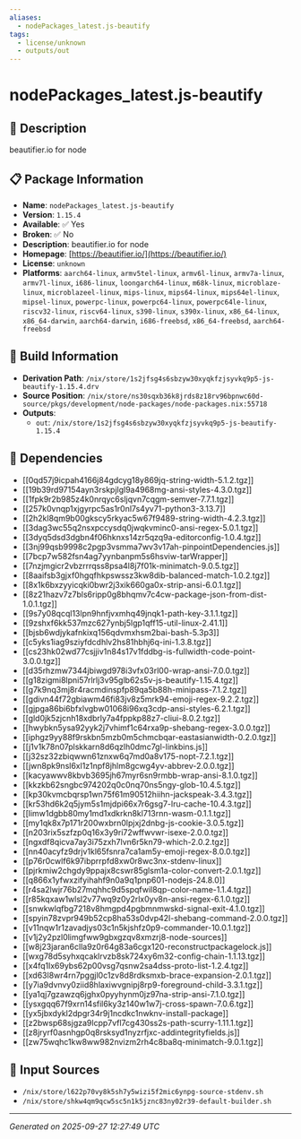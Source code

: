 ```yaml
---
aliases:
  - nodePackages_latest.js-beautify
tags:
  - license/unknown
  - outputs/out
---
```


# nodePackages_latest.js-beautify

## 📝 Description

beautifier.io for node

## 📋 Package Information

- **Name**: `nodePackages_latest.js-beautify`
- **Version**: `1.15.4`
- **Available**: ✅ Yes
- **Broken**: ✅ No
- **Description**: beautifier.io for node
- **Homepage**: [https://beautifier.io/](https://beautifier.io/)
- **License**: `unknown`
- **Platforms**: `aarch64-linux`, `armv5tel-linux`, `armv6l-linux`, `armv7a-linux`, `armv7l-linux`, `i686-linux`, `loongarch64-linux`, `m68k-linux`, `microblaze-linux`, `microblazeel-linux`, `mips-linux`, `mips64-linux`, `mips64el-linux`, `mipsel-linux`, `powerpc-linux`, `powerpc64-linux`, `powerpc64le-linux`, `riscv32-linux`, `riscv64-linux`, `s390-linux`, `s390x-linux`, `x86_64-linux`, `x86_64-darwin`, `aarch64-darwin`, `i686-freebsd`, `x86_64-freebsd`, `aarch64-freebsd`

## 🔧 Build Information

- **Derivation Path**: `/nix/store/1s2jfsg4s6sbzyw30xyqkfzjsyvkq9p5-js-beautify-1.15.4.drv`
- **Source Position**: `/nix/store/ns30sqxb36k8jrds8z18rv96bpnwc60d-source/pkgs/development/node-packages/node-packages.nix:55718`
- **Outputs**:
  - `out`:  `/nix/store/1s2jfsg4s6sbzyw30xyqkfzjsyvkq9p5-js-beautify-1.15.4`

## 🔗 Dependencies

- [[0qd57j9icpah4166j84gdcyg18y869jq-string-width-5.1.2.tgz]]
- [[19b39rd97154ayn3rskpjlgl9a4968mg-ansi-styles-4.3.0.tgz]]
- [[1fpk9r2b985z4k0nrqyc6sljqvn7cqgm-semver-7.7.1.tgz]]
- [[257k0vnqp1xjgyrpc5as1r0nl7s4yv71-python3-3.13.7]]
- [[2h2kl8qm9b00gkscy5rkyac5w67f9489-string-width-4.2.3.tgz]]
- [[3dag3wc55q2nsxpccysdq0jwqkvminc0-ansi-regex-5.0.1.tgz]]
- [[3dyq5dsd3dgbn4f06hknxs14zr5qzq9a-editorconfig-1.0.4.tgz]]
- [[3nj99qsb9998c2pgp3vsmma7wv3v17ah-pinpointDependencies.js]]
- [[7bcp7w582fsn4ag7yynbanpm5s6hsviw-tarWrapper]]
- [[7nzjmgicr2vbzrrrqss8psa4l8j7f01k-minimatch-9.0.5.tgz]]
- [[8aaifsb3gjxf0hgqfhkpswssz3kw8dib-balanced-match-1.0.2.tgz]]
- [[8x1k6bxzyyicqki0bwr2j3xik660ga0x-strip-ansi-6.0.1.tgz]]
- [[8z21hazv7z7bls6ripp0g8bhqmv7c4cw-package-json-from-dist-1.0.1.tgz]]
- [[9s7y08qcql13lpn9hnfjvxmhq49jnqk1-path-key-3.1.1.tgz]]
- [[9zshxf6kk537mzc627ynbj5lgp1qff15-util-linux-2.41.1]]
- [[bjsb6wdjykafnkixq156qdvmxhsm2bai-bash-5.3p3]]
- [[c5yks1iag9sziyfdcdhlv2hs81hbhj6q-ini-1.3.8.tgz]]
- [[cs23hk02wd77csjjiv1n84s17v1fddbg-is-fullwidth-code-point-3.0.0.tgz]]
- [[d35rhzmw7344jbiwgd978i3vfx03rl00-wrap-ansi-7.0.0.tgz]]
- [[g18zigmi8lpni57rlrlj3v95glb62s5v-js-beautify-1.15.4.tgz]]
- [[g7k9nq3mj8r4racmdinspfp89qa5b88h-minipass-7.1.2.tgz]]
- [[gdivn44f72gbiawm46fi83jv8z5mrk94-emoji-regex-9.2.2.tgz]]
- [[gjpga86bi6bfxlvgbw01068i96xq3cdp-ansi-styles-6.2.1.tgz]]
- [[gld0jk5zjcnh18xdbrly7a4fppkp88z7-cliui-8.0.2.tgz]]
- [[hwybkn5ysa92yyk2j7vhimf1c64rxa9p-shebang-regex-3.0.0.tgz]]
- [[iphgz9yy88f9rskbn5mzb0m5chmcbqar-eastasianwidth-0.2.0.tgz]]
- [[j1v1k78n07plskkarn8d6qzlh0dmc7gl-linkbins.js]]
- [[j32sz32zbiqwwn61znxw6q7md0a8v175-nopt-7.2.1.tgz]]
- [[jwn8pk9nsl6xl1z1npf8jhlm8gcwg4yv-abbrev-2.0.0.tgz]]
- [[kacyawwv8kbvb3695jh67myr6sn9rmbb-wrap-ansi-8.1.0.tgz]]
- [[kkzkb62sngbc974202q0c0nq70ns5ngy-glob-10.4.5.tgz]]
- [[kp30kvmcbqrsp1wn75f61m90512hiihn-jackspeak-3.4.3.tgz]]
- [[kr53hd6k2q5jym5s1mjdpi66x7r6gsg7-lru-cache-10.4.3.tgz]]
- [[limw1dgbb80my1md1xdkrkn8kl713rnn-wasm-0.1.1.tgz]]
- [[my1qk8x7p171r200wxbrn0lpjxj2dnbg-js-cookie-3.0.5.tgz]]
- [[n203rix5szfzp0q16x3y9ri72wffwvwr-isexe-2.0.0.tgz]]
- [[ngxdf8qicva7ay3i75zxh7lvn6r5kn79-which-2.0.2.tgz]]
- [[nn40acyfz9drjv1kl65fsnra7ca1am5y-emoji-regex-8.0.0.tgz]]
- [[p76r0cwlf6k97ibprrpfd8xw0r8wc3nx-stdenv-linux]]
- [[pjrkmiw2chgdy9ppajx8cswr85glsm1a-color-convert-2.0.1.tgz]]
- [[q866x1yfwxzifyihahf9n0a9q1pnp601-nodejs-24.8.0]]
- [[r4sa2lwjr76b27mqhhc9d5spqfwil8qp-color-name-1.1.4.tgz]]
- [[r85kqxaw1wlsl2v77wq9z0y2rlx0yv8n-ansi-regex-6.1.0.tgz]]
- [[snwkwlqfbg7218v8hmgpd4pgbmnmwskd-signal-exit-4.1.0.tgz]]
- [[spyin78zvpr949b52cp8ha53s0dvp42l-shebang-command-2.0.0.tgz]]
- [[v11nqw1r1zavadjys03c1n5kjshfz0p9-commander-10.0.1.tgz]]
- [[v1j2y2pzl0limgfww9gbxgzqv8xmzrj8-node-sources]]
- [[w8j23jaran6clla9z0r64g83a6cgx120-reconstructpackagelock.js]]
- [[wxg78d5syhxqcaklrvzb8sk724xy6m32-config-chain-1.1.13.tgz]]
- [[x4fq1lx69ybs62p00vsg7qsnw2sa4dss-proto-list-1.2.4.tgz]]
- [[xd63l8wr4rn7pggjl0c1zv8d8rdksmxb-brace-expansion-2.0.1.tgz]]
- [[y7ia9dvnvy0ziid8hlaxiwvgnipj8rp9-foreground-child-3.3.1.tgz]]
- [[ya1qj7gzawzq6jghx0pyyhynm0jz97na-strip-ansi-7.1.0.tgz]]
- [[ysxgqq67f9xrn14sfil6ky3z140w1w7j-cross-spawn-7.0.6.tgz]]
- [[yx5jbxdykl2dpgr34r9j1ncdkc1nwknv-install-package]]
- [[z2bwsp68sjgza9lcpp7vfl7cg430ss2s-path-scurry-1.11.1.tgz]]
- [[z8jryrf0asnhgp0q8rsksyd1nyzrfjxc-addintegrityfields.js]]
- [[zw75wqhc1kw8ww982nvizm2rh4c8ba8q-minimatch-9.0.1.tgz]]

## 📁 Input Sources

- `/nix/store/l622p70vy8k5sh7y5wizi5f2mic6ynpg-source-stdenv.sh`
- `/nix/store/shkw4qm9qcw5sc5n1k5jznc83ny02r39-default-builder.sh`

---
*Generated on 2025-09-27 12:27:49 UTC*

